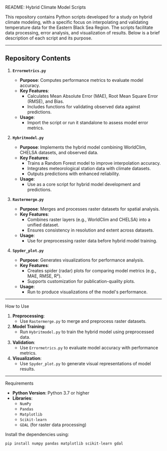 README: Hybrid Climate Model Scripts

This repository contains Python scripts developed for a study on hybrid climate modeling, with a specific focus on interpolating and validating temperature data for the Eastern Black Sea Region. The scripts facilitate data processing, error analysis, and visualization of results. Below is a brief description of each script and its purpose.

---

## Repository Contents 

1. **`Errormetrics.py`**
   - **Purpose**: Computes performance metrics to evaluate model accuracy.
   - **Key Features**:
     - Calculates Mean Absolute Error (MAE), Root Mean Square Error (RMSE), and Bias.
     - Includes functions for validating observed data against predictions.
   - **Usage**:
     - Import the script or run it standalone to assess model error metrics.

2. **`Hybritmodel.py`**
   - **Purpose**: Implements the hybrid model combining WorldClim, CHELSA datasets, and observed data.
   - **Key Features**:
     - Trains a Random Forest model to improve interpolation accuracy.
     - Integrates meteorological station data with climate datasets.
     - Outputs predictions with enhanced reliability.
   - **Usage**:
     - Use as a core script for hybrid model development and predictions.

3. **`Rastermerge.py`**
   - **Purpose**: Merges and processes raster datasets for spatial analysis.
   - **Key Features**:
     - Combines raster layers (e.g., WorldClim and CHELSA) into a unified dataset.
     - Ensures consistency in resolution and extent across datasets.
   - **Usage**:
     - Use for preprocessing raster data before hybrid model training.

4. **`Spyder_plot.py`**
   - **Purpose**: Generates visualizations for performance analysis.
   - **Key Features**:
     - Creates spider (radar) plots for comparing model metrics (e.g., MAE, RMSE, R²).
     - Supports customization for publication-quality plots.
   - **Usage**:
     - Run to produce visualizations of the model's performance.

---

How to Use

1. **Preprocessing**:
   - Use `Rastermerge.py` to merge and preprocess raster datasets.
2. **Model Training**:
   - Run `Hybritmodel.py` to train the hybrid model using preprocessed data.
3. **Validation**:
   - Use `Errormetrics.py` to evaluate model accuracy with performance metrics.
4. **Visualization**:
   - Use `Spyder_plot.py` to generate visual representations of model results.

---

Requirements

- **Python Version**: Python 3.7 or higher
- **Libraries**:
  - `NumPy`
  - `Pandas`
  - `Matplotlib`
  - `Scikit-learn`
  - `GDAL` (for raster data processing)

Install the dependencies using:
```bash
pip install numpy pandas matplotlib scikit-learn gdal
